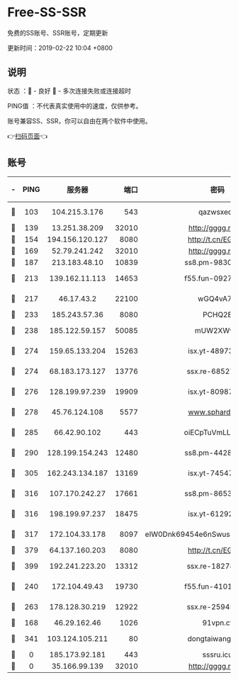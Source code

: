 # Free-SS-SSR

免费的SS账号、SSR账号，定期更新

更新时间：2019-02-22 10:04 +0800

## 说明

状态     ：🙂 - 良好 🙁 - 多次连接失败或连接超时

PING值   ：不代表真实使用中的速度，仅供参考。

账号兼容SS、SSR，你可以自由在两个软件中使用。

👉[扫码页面](https://liesauer.github.io/free-ss-ssr.github.io/)👈

## 账号

|-|PING|服务器|端口|密码|加密方式|区域|
|:----:|:----:|:-----:|-----:|:----:|:----:|:----:|
|🙂|103|104.215.3.176|543|qazwsxedc|aes-256-gcm|JP|
|🙂|139|13.251.38.209|32010|http://gggg.rocks|chacha20|SG|
|🙂|154|194.156.120.127|8080|http://t.cn/EGJIyrl|rc4-md5|RU|
|🙂|169|52.79.241.242|32010|http://gggg.rocks|chacha20|KR|
|🙂|187|213.183.48.10|10839|ss8.pm-98303059|rc4-md5|RU|
|🙂|213|139.162.11.113|14653|f55.fun-09274804|aes-256-cfb|SG|
|🙂|217|46.17.43.2|22100|wGQ4vA7D|aes-256-gcm|RU|
|🙂|233|185.243.57.36|8080|PCHQ2E|rc4-md5|US|
|🙂|238|185.122.59.157|50085|mUW2XWw8|aes-256-cfb|GB|
|🙂|274|159.65.133.204|15263|isx.yt-48973612|aes-256-cfb|SG|
|🙂|274|68.183.173.127|13776|ssx.re-68527006|aes-256-cfb|US|
|🙂|276|128.199.97.239|19909|isx.yt-80987070|aes-256-cfb|SG|
|🙂|278|45.76.124.108|5577|www.sphard.com|aes-256-cfb|AU|
|🙂|285|66.42.90.102|443|oiECpTuVmLLxk4Ts|aes-256-cfb|US|
|🙂|290|128.199.154.243|12480|ss8.pm-44282057|aes-256-cfb|SG|
|🙂|305|162.243.134.187|13169|isx.yt-74547415|aes-256-cfb|US|
|🙂|316|107.170.242.27|17661|ss8.pm-86538051|aes-256-cfb|US|
|🙂|316|198.199.97.237|18475|isx.yt-61292258|aes-256-cfb|US|
|🙂|317|172.104.33.178|8097|eIW0Dnk69454e6nSwuspv9DmS201tQ0D|aes-256-cfb|SG|
|🙂|379|64.137.160.203|8080|http://t.cn/EGJIyrl|rc4-md5|CA|
|🙂|399|192.241.223.20|13312|ssx.re-18274414|aes-256-cfb|US|
|🙂|240|172.104.49.43|19730|f55.fun-41013313|aes-256-cfb|SG|
|🙂|263|178.128.30.219|12922|ssx.re-25945990|aes-256-cfb|SG|
|🙁|168|46.29.162.46|1026|91vpn.cf|rc4-md5|RU|
|🙁|341|103.124.105.211|80|dongtaiwang.com|aes-256-cfb|US|
|🙁|0|185.173.92.181|443|sssru.icu|rc4-md5|RU|
|🙁|0|35.166.99.139|32010|http://gggg.rocks|chacha20|US|

